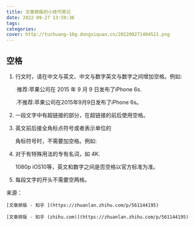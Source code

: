 ```yaml
---
title: 文章排版的小技巧简记
date: 2022-09-27 13:59:36
tags:
categories:
cover: http://tuchuang-10g.dongxiquan.cn/202209271404521.png
---
```

## 空格

1. 行文时，请在中文与英文、中文与数字英文与数字之间增加空格。例如:

    ·推荐:苹果公司在 2015 年 9 月 9 日发布了iPhone 6s.

    .不推荐:苹果公司在2015年9月9日发布了iPhone 6s。

2. 一段文字中有超链接的部分，在超链接的前后使用空格。

3. 英文前后接全角标点符号或者表示单位的

    角标符号时，不需要加空格。例如:

4. 对于有特殊用法的专有名词，如 4K.

    1080p iOS10等，英文和数字之间是否空格以官方标准为准。

5. 每段文字的开头不需要空两格。


来源：

    [文章排版 - 知乎 ](https://zhuanlan.zhihu.com/p/561144195)

    [文章排版 - 知乎 (zhihu.com)](https://zhuanlan.zhihu.com/p/561144195)
